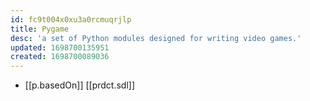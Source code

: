 ```yaml
---
id: fc9t004x0xu3a0rcmuqrjlp
title: Pygame
desc: 'a set of Python modules designed for writing video games.'
updated: 1698700135951
created: 1698700089036
---
```


- [[p.basedOn]] [[prdct.sdl]]